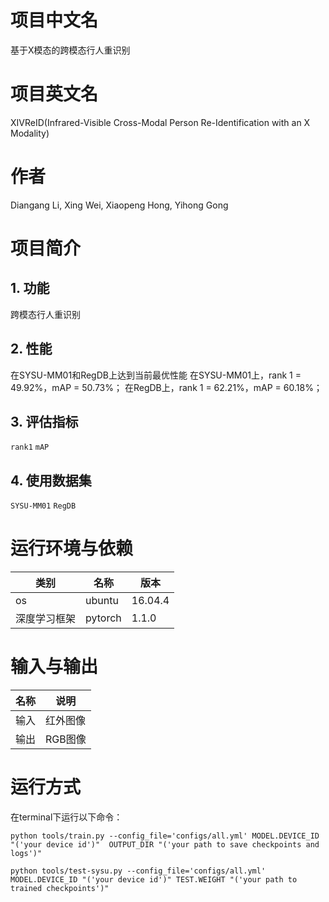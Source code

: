 # 项目中文名
基于X模态的跨模态行人重识别
# 项目英文名
XIVReID(Infrared-Visible Cross-Modal Person Re-Identification with an X Modality)
# 作者
  Diangang Li, Xing Wei, Xiaopeng Hong, Yihong Gong
# 项目简介
## 1. 功能
跨模态行人重识别
## 2. 性能
在SYSU-MM01和RegDB上达到当前最优性能
在SYSU-MM01上，rank 1 = 49.92%，mAP = 50.73%；
在RegDB上，rank 1 = 62.21%，mAP = 60.18%；
## 3. 评估指标
`rank1`
`mAP`
## 4. 使用数据集
`SYSU-MM01`
`RegDB`
# 运行环境与依赖
类别  | 名称 |  版本 |
--------- | --------| --------|
os | ubuntu |16.04.4|
深度学习框架 | pytorch | 1.1.0|

# 输入与输出
名称|说明|
-----|------| 
输入|红外图像|
输出|RGB图像|
# 运行方式
在terminal下运行以下命令：
```训练
python tools/train.py --config_file='configs/all.yml' MODEL.DEVICE_ID "('your device id')"  OUTPUT_DIR "('your path to save checkpoints and logs')"
```
```测试
python tools/test-sysu.py --config_file='configs/all.yml' MODEL.DEVICE_ID "('your device id')" TEST.WEIGHT "('your path to trained checkpoints')"
```
